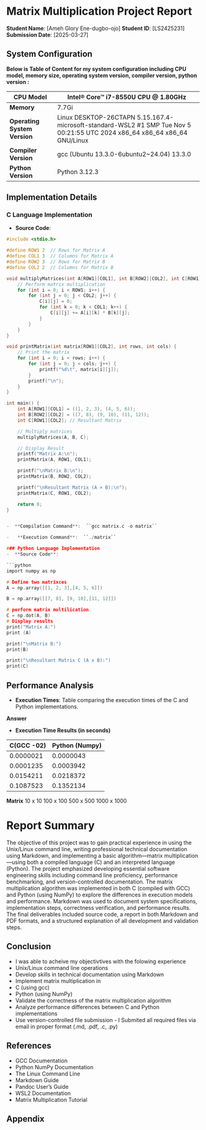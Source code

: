 ﻿# Matrix Multiplication Project Report

**Student Name**: [Ameh Glory Ene-dugbo-ojo] 
**Student ID**: [LS2425231]
**Submission Date**: [2025-03-27]

## System Configuration 
**Below  is Table of Content for my system configuration including CPU model, memory size, operating system version, compiler version, python version
:**

|**CPU Model** | Intel® Core™ i7-8550U CPU @ 1.80GHz |
|--|--|
| **Memory** |7.7Gi|
|**Operating System Version**| Linux DESKTOP-26CTAPN 5.15.167.4-microsoft-standard-WSL2 #1 SMP Tue Nov 5 00:21:55 UTC 2024 x86_64 x86_64 x86_64 GNU/Linux |
|**Compiler Version**|gcc (Ubuntu 13.3.0-6ubuntu2~24.04) 13.3.0|
|**Python Version**|Python 3.12.3 |

## Implementation Details

### C Language Implementation
-  **Source Code**: 
```c
#include <stdio.h>

#define ROW1 2  // Rows for Matrix A
#define COL1 3  // Columns for Matrix A
#define ROW2 3  // Rows for Matrix B
#define COL2 2  // Columns for Matrix B

void multiplyMatrices(int A[ROW1][COL1], int B[ROW2][COL2], int C[ROW1][COL2]) {
    // Perform matrix multiplication
    for (int i = 0; i < ROW1; i++) {
        for (int j = 0; j < COL2; j++) {
            C[i][j] = 0;
            for (int k = 0; k < COL1; k++) {
                C[i][j] += A[i][k] * B[k][j];
            }
        }
    }
}

void printMatrix(int matrix[ROW1][COL2], int rows, int cols) {
    // Print the matrix
    for (int i = 0; i < rows; i++) {
        for (int j = 0; j < cols; j++) {
            printf("%d\t", matrix[i][j]);
        }
        printf("\n");
    }
}

int main() {
    int A[ROW1][COL1] = ((1, 2, 3), (4, 5, 6));
    int B[ROW2][COL2] = ((7, 8), (9, 10), (11, 12));
    int C[ROW1][COL2]; // Resultant Matrix

    // Multiply matrices
    multiplyMatrices(A, B, C);

    // Display Result
    printf("Matrix A:\n");
    printMatrix(A, ROW1, COL1);

    printf("\nMatrix B:\n");
    printMatrix(B, ROW2, COL2);

    printf("\nResultant Matrix (A × B):\n");
    printMatrix(C, ROW1, COL2);

    return 0;
}


-  **Compilation Command**:  ``gcc matrix.c -o matrix``

-   **Execution Command**:  ``./matrix``

### Python Language Implementation
-  **Source Code**:

```python
import numpy as np

# Define two matrixces
A = np.array([[1, 2, 3],[4, 5, 6]])

B = np.array([[7, 8], [9, 10],[11, 12]])

# perform matrix multilication
C = np.dot(A, B)
# Display results
print("Matrix A:")
print (A)

print("\nMatrix B:")
print(B)

print("\nResultant Matrix C (A x B):")
print(C) 


```


## Performance Analysis
-  **Execution Times**: Table comparing the execution times of the C and Python implementations.

**Answer**
- **Execution Time Results (in seconds)**

| **C(GCC -02)** | **Python (Numpy)** |
|--|--|
| 0.0000021 | 0.0000043 |
| 0.0001235 |0.0003942
|0.0154211|0.0218372|
| 0.1087523 |0.1352134 |

**Matrix**
10 x 10
100 x 100
500 x 500
1000 x 1000


# Report Summary
The objective of this project was to gain practical experience in using the Unix/Linux command line, writing professional technical documentation using Markdown, and implementing a basic algorithm—matrix multiplication—using both a compiled language (C) and an interpreted language (Python). The project emphasized developing essential software engineering skills including command line proficiency, performance benchmarking, and version-controlled documentation. The matrix multiplication algorithm was implemented in both C (compiled with GCC) and Python (using NumPy) to explore the differences in execution models and performance. Markdown was used to document system specifications, implementation steps, correctness verification, and performance results. The final deliverables included source code, a report in both Markdown and PDF formats, and a structured explanation of all development and validation steps.


## Conclusion
- I was able to acheive my objectivtives with the folowing experience
- Unix/Linux command line operations
- Develop skills in technical documentation using Markdown
- Implement matrix multiplication in
-    C (using gcc)
-    Python (using NumPy)
- Validate the correctness of the matrix multiplication algorithm
- Analyze performance differences between C and Python implementations
- Use version-controlled file submission - I Submited all required files via email in proper format (.md, .pdf, .c, .py)


## References
- GCC Documentation
- Python NumPy Documentation 
- The Linux Command Line
- Markdown Guide
- Pandoc User’s Guide
- WSL2 Documentation 
- Matrix Multiplication Tutorial

## Appendix


